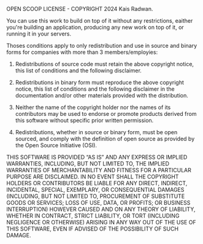 OPEN SCOOP LICENSE - COPYRIGHT 2024 Kais Radwan.

You can use this work to build on top of it without any restrictions, eaither you're building an application, producing any new work on top of it, or running it in your servers.

Thoses conditions apply to only redistribution and use in source and binary forms for companies with more than 3 members/employies:

1. Redistributions of source code must retain the above copyright notice, this list of conditions and the following disclaimer.

2. Redistributions in binary form must reproduce the above copyright notice, this list of conditions and the following disclaimer in the documentation and/or other materials provided with the distribution.

3. Neither the name of the copyright holder nor the names of its contributors may be used to endorse or promote products derived from this software without specific prior written permission.

4. Redistributions, whether in source or binary form, must be open sourced, and comply with the definition of open source as provided by the Open Source Initiative (OSI).

THIS SOFTWARE IS PROVIDED “AS IS” AND ANY EXPRESS OR IMPLIED WARRANTIES, INCLUDING, BUT NOT LIMITED TO, THE IMPLIED WARRANTIES OF MERCHANTABILITY AND FITNESS FOR A PARTICULAR PURPOSE ARE DISCLAIMED. IN NO EVENT SHALL THE COPYRIGHT HOLDERS OR CONTRIBUTORS BE LIABLE FOR ANY DIRECT, INDIRECT, INCIDENTAL, SPECIAL, EXEMPLARY, OR CONSEQUENTIAL DAMAGES (INCLUDING, BUT NOT LIMITED TO, PROCUREMENT OF SUBSTITUTE GOODS OR SERVICES; LOSS OF USE, DATA, OR PROFITS; OR BUSINESS INTERRUPTION) HOWEVER CAUSED AND ON ANY THEORY OF LIABILITY, WHETHER IN CONTRACT, STRICT LIABILITY, OR TORT (INCLUDING NEGLIGENCE OR OTHERWISE) ARISING IN ANY WAY OUT OF THE USE OF THIS SOFTWARE, EVEN IF ADVISED OF THE POSSIBILITY OF SUCH DAMAGE.
